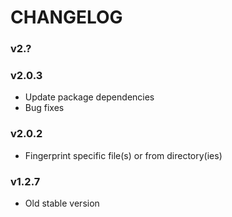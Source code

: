 # CHANGELOG

### v2.?

### v2.0.3
- Update package dependencies
- Bug fixes

### v2.0.2
- Fingerprint specific file(s) or from directory(ies)

### v1.2.7
- Old stable version
